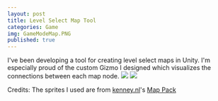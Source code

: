 ```yaml
---
layout: post
title: Level Select Map Tool
categories: Game
img: GameModeMap.PNG
published: true
---
```


I've been developing a tool for creating level select maps in Unity.  I'm especially proud of the custom Gizmo I designed which visualizes the connections between each map node.
<img src = "{{ site.url }}/images/GameModeMap.PNG">
<img src = "{{ site.url }}/images/MapGizmo.PNG">

Credits: 
The sprites I used are from [kenney.nl](kenny.nl)'s [Map Pack](https://opengameart.org/content/map-pack-180-assets)
